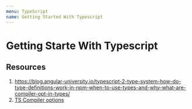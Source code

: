 ```yaml
---
menu: TypeScript
name: Getting Started With Typescript
---
```


# Getting Starte With Typescript

## Resources

1. https://blog.angular-university.io/typescript-2-type-system-how-do-type-definitions-work-in-npm-when-to-use-types-and-why-what-are-compiler-opt-in-types/
2. [TS Compiler options](https://www.typescriptlang.org/docs/handbook/compiler-options.html)
